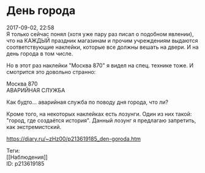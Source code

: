 День города
============

   
 2017-09-02, 22:58   
  Я только сейчас понял (хотя уже пару раз писал о подобном явлении), что на КАЖДЫЙ праздник магазинам и прочим учреждениям выдаются соответствующие наклейки, которые все должны вешать на двери. И на день города в том числе.   
   
 Но в этот раз наклейки "Москва 870" я видел на спец. технике тоже. И смотрится это довольно странно:   
   
  Москва 870   
 АВАРИЙНАЯ СЛУЖБА    
   
 Как будто... аварийная служба по поводу дня города, что ли?   
   
 Кроме того, на некоторых наклейках есть лозунги. Один из них такой: "город, где создаётся история". Данный лозунг я предлагаю запретить, как экстремистский.   
    
 <https://diary.ru/~zHz00/p213619185_den-goroda.htm>   
   
 Теги:   
 [[Наблюдения]]   
 ID: p213619185